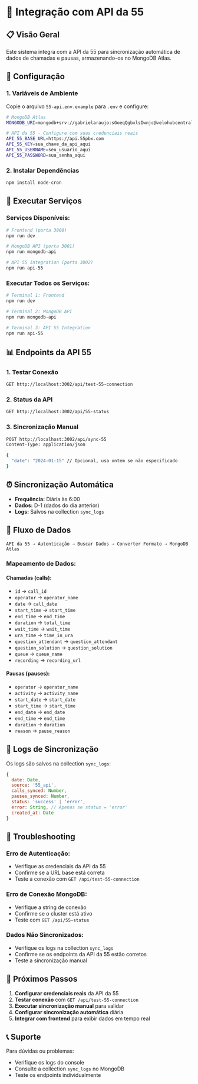 # 🚀 Integração com API da 55

## 📋 **Visão Geral**

Este sistema integra com a API da 55 para sincronização automática de dados de chamadas e pausas, armazenando-os no MongoDB Atlas.

## 🔧 **Configuração**

### 1. **Variáveis de Ambiente**

Copie o arquivo `55-api.env.example` para `.env` e configure:

```bash
# MongoDB Atlas
MONGODB_URI=mongodb+srv://gabrielaraujo:sGoeqQgbxlsIwnjc@velohubcentral.od7vwts.mongodb.net/console_analises?retryWrites=true&w=majority&appName=VelohubCentral

# API da 55 - Configure com suas credenciais reais
API_55_BASE_URL=https://api.55pbx.com
API_55_KEY=sua_chave_da_api_aqui
API_55_USERNAME=seu_usuario_aqui
API_55_PASSWORD=sua_senha_aqui
```

### 2. **Instalar Dependências**

```bash
npm install node-cron
```

## 🚀 **Executar Serviços**

### **Serviços Disponíveis:**

```bash
# Frontend (porta 3000)
npm run dev

# MongoDB API (porta 3001)
npm run mongodb-api

# API 55 Integration (porta 3002)
npm run api-55
```

### **Executar Todos os Serviços:**

```bash
# Terminal 1: Frontend
npm run dev

# Terminal 2: MongoDB API
npm run mongodb-api

# Terminal 3: API 55 Integration
npm run api-55
```

## 📊 **Endpoints da API 55**

### **1. Testar Conexão**
```bash
GET http://localhost:3002/api/test-55-connection
```

### **2. Status da API**
```bash
GET http://localhost:3002/api/55-status
```

### **3. Sincronização Manual**
```bash
POST http://localhost:3002/api/sync-55
Content-Type: application/json

{
  "date": "2024-01-15" // Opcional, usa ontem se não especificado
}
```

## ⏰ **Sincronização Automática**

- **Frequência:** Diária às 6:00
- **Dados:** D-1 (dados do dia anterior)
- **Logs:** Salvos na collection `sync_logs`

## 🔄 **Fluxo de Dados**

```
API da 55 → Autenticação → Buscar Dados → Converter Formato → MongoDB Atlas
```

### **Mapeamento de Dados:**

#### **Chamadas (calls):**
- `id` → `call_id`
- `operator` → `operator_name`
- `date` → `call_date`
- `start_time` → `start_time`
- `end_time` → `end_time`
- `duration` → `total_time`
- `wait_time` → `wait_time`
- `ura_time` → `time_in_ura`
- `question_attendant` → `question_attendant`
- `question_solution` → `question_solution`
- `queue` → `queue_name`
- `recording` → `recording_url`

#### **Pausas (pauses):**
- `operator` → `operator_name`
- `activity` → `activity_name`
- `start_date` → `start_date`
- `start_time` → `start_time`
- `end_date` → `end_date`
- `end_time` → `end_time`
- `duration` → `duration`
- `reason` → `pause_reason`

## 📝 **Logs de Sincronização**

Os logs são salvos na collection `sync_logs`:

```javascript
{
  date: Date,
  source: '55_api',
  calls_synced: Number,
  pauses_synced: Number,
  status: 'success' | 'error',
  error: String, // Apenas se status = 'error'
  created_at: Date
}
```

## 🔧 **Troubleshooting**

### **Erro de Autenticação:**
- Verifique as credenciais da API da 55
- Confirme se a URL base está correta
- Teste a conexão com `GET /api/test-55-connection`

### **Erro de Conexão MongoDB:**
- Verifique a string de conexão
- Confirme se o cluster está ativo
- Teste com `GET /api/55-status`

### **Dados Não Sincronizados:**
- Verifique os logs na collection `sync_logs`
- Confirme se os endpoints da API da 55 estão corretos
- Teste a sincronização manual

## 🎯 **Próximos Passos**

1. **Configurar credenciais reais** da API da 55
2. **Testar conexão** com `GET /api/test-55-connection`
3. **Executar sincronização manual** para validar
4. **Configurar sincronização automática** diária
5. **Integrar com frontend** para exibir dados em tempo real

## 📞 **Suporte**

Para dúvidas ou problemas:
- Verifique os logs do console
- Consulte a collection `sync_logs` no MongoDB
- Teste os endpoints individualmente
